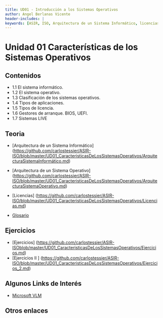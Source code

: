 ```yaml
---
title: UD01 - Introducción a los Sistemas Operativos
author: Angel Berlanas Vicente
header-includes: |
keywords: [ASIR, ISO, Arquitectura de un Sistema Informático, licencias]
---
```



# Unidad 01 Características de los Sistemas Operativos #

## Contenidos

 * 1.1 El sistema informático. 
 * 1.2 El sistema operativo.
 * 1.3 Clasificación de los sistemas operativos.
 * 1.4 Tipos de aplicaciones.
 * 1.5 Tipos de licencia.
 * 1.6 Gestores de arranque. BIOS, UEFI.
 * 1.7 Sistemas LIVE

## Teoria 

* [Arquitectura de un Sistema Informático] (https://github.com/carlostessier/ASIR-ISO/blob/master/UD01_CaracteristicasDeLosSistemasOperativos/ArquitecturaSistemaInformático.md)
* [Arquitectura de un Sistema Operativo] (https://github.com/carlostessier/ASIR-ISO/blob/master/UD01_CaracteristicasDeLosSistemasOperativos/ArquitecturaSistemaOperativo.md)

* [Licencias] (https://github.com/carlostessier/ASIR-ISO/blob/master/UD01_CaracteristicasDeLosSistemasOperativos/Licencias.md)
* [Glosario](https://github.com/carlostessier/ASIR-ISOblob/master/UD01_CaracteristicasDeLosSistemasOperativos/Glosario.md)


## Ejercicios

* [Ejercicios] (https://github.com/carlostessier/ASIR-ISOblob/master/UD01_CaracteristicasDeLosSistemasOperativos/Ejercicios.md)
* [Ejercicios II ] (https://github.com/carlostessier/ASIR-ISO/blob/master/UD01_CaracteristicasDeLosSistemasOperativos/Ejercicios_2.md)


## Algunos Links de Interés

* [Microsoft VLM](http://www.microsoft.com/es-es/licensing/default.aspx#tab=1)

## Otros enlaces

